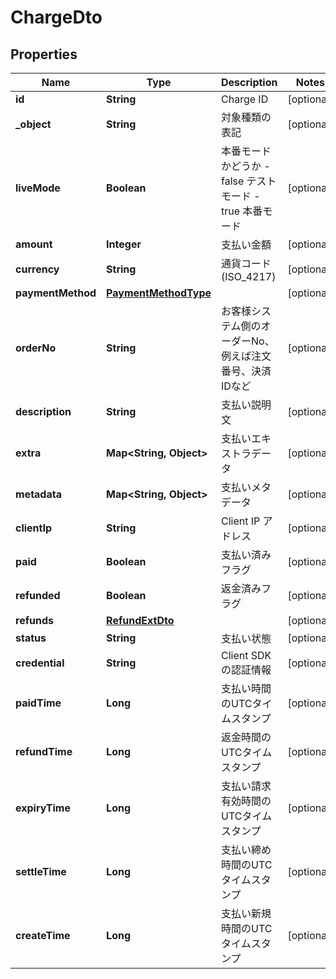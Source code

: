

# ChargeDto

## Properties

Name | Type | Description | Notes
------------ | ------------- | ------------- | -------------
**id** | **String** | Charge ID |  [optional]
**_object** | **String** | 対象種類の表記 |  [optional]
**liveMode** | **Boolean** | 本番モードかどうか - false テストモード - true 本番モード  |  [optional]
**amount** | **Integer** | 支払い金額 |  [optional]
**currency** | **String** | 通貨コード (ISO_4217) |  [optional]
**paymentMethod** | [**PaymentMethodType**](PaymentMethodType.md) |  |  [optional]
**orderNo** | **String** | お客様システム側のオーダーNo、例えば注文番号、決済IDなど |  [optional]
**description** | **String** | 支払い説明文 |  [optional]
**extra** | **Map&lt;String, Object&gt;** | 支払いエキストラデータ |  [optional]
**metadata** | **Map&lt;String, Object&gt;** | 支払いメタデータ |  [optional]
**clientIp** | **String** | Client IP アドレス |  [optional]
**paid** | **Boolean** | 支払い済みフラグ |  [optional]
**refunded** | **Boolean** | 返金済みフラグ |  [optional]
**refunds** | [**RefundExtDto**](RefundExtDto.md) |  |  [optional]
**status** | **String** | 支払い状態 |  [optional]
**credential** | **String** | Client SDK の認証情報 |  [optional]
**paidTime** | **Long** | 支払い時間のUTCタイムスタンプ |  [optional]
**refundTime** | **Long** | 返金時間のUTCタイムスタンプ |  [optional]
**expiryTime** | **Long** | 支払い請求有効時間のUTCタイムスタンプ |  [optional]
**settleTime** | **Long** | 支払い締め時間のUTCタイムスタンプ |  [optional]
**createTime** | **Long** | 支払い新規時間のUTCタイムスタンプ |  [optional]




